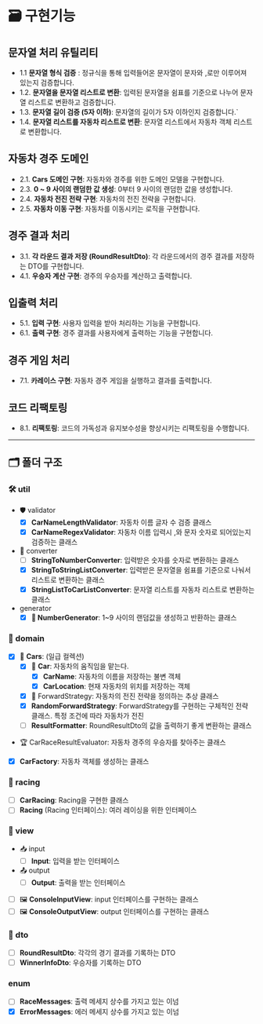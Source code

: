 # 🗃 구현기능

## 문자열 처리 유틸리티
- 1.1  **문자열 형식 검증** : 정규식을 통해 입력들어온 문자열이 문자와 ,로만 이루어져 있는지 검증합니다.
- 1.2. **문자열을 문자열 리스트로 변환**: 입력된 문자열을 쉼표를 기준으로 나누어 문자열 리스트로 변환하고 검증합니다.
- 1.3. **문자열 길이 검증 (5자 이하)**: 문자열의 길이가 5자 이하인지 검증합니다.`
- 1.4. **문자열 리스트를 자동차 리스트로 변환**: 문자열 리스트에서 자동차 객체 리스트로 변환합니다.
## 자동차 경주 도메인
- 2.1. **Cars 도메인 구현**: 자동차와 경주를 위한 도메인 모델을 구현합니다.
- 2.3. **0 ~ 9 사이의 랜덤한 값 생성**: 0부터 9 사이의 랜덤한 값을 생성합니다.
- 2.4. **자동차 전진 전략 구현**: 자동차의 전진 전략을 구현합니다.
- 2.5. **자동차 이동 구현**: 자동차를 이동시키는 로직을 구현합니다.

## 경주 결과 처리
- 3.1. **각 라운드 결과 저장 (RoundResultDto)**: 각 라운드에서의 경주 결과를 저장하는 DTO를 구현합니다.
- 4.1. **우승자 계산 구현**: 경주의 우승자를 계산하고 출력합니다.

## 입출력 처리
- 5.1. **입력 구현**: 사용자 입력을 받아 처리하는 기능을 구현합니다.
- 6.1. **출력 구현**: 경주 결과를 사용자에게 출력하는 기능을 구현합니다.

## 경주 게임 처리
- 7.1. **카레이스 구현**: 자동차 경주 게임을 실행하고 결과를 출력합니다.

## 코드 리팩토링
- 8.1. **리팩토링**: 코드의 가독성과 유지보수성을 향상시키는 리팩토링을 수행합니다.
---

## 🗂 폴더 구조

### 🛠 util

- 🛡️ validator
    - [x] **CarNameLengthValidator**: 자동차 이름 글자 수 검증 클래스
    - [x] **CarNameRegexValidator**: 자동차 이름 입력시 ,와 문자 숫자로 되어있는지 검증하는 클래스

- 🎉 converter
    - [ ] **StringToNumberConverter**: 입력받은 숫자를 숫자로 변환하는 클래스
    - [x] **StringToStringListConverter**: 입력받은 문자열을 쉼표를 기준으로 나눠서 리스트로 변환하는 클래스
    - [x] **StringListToCarListConverter**: 문자열 리스트를 자동차 리스트로 변환하는 클래스

- generator
    - [x] **🎰 NumberGenerator**: 1~9 사이의 랜덤값을 생성하고 반환하는 클래스

### 🏢 domain

- [x] 🚗 **Cars**: (일급 컬렉션)
    - [x] 🚖 **Car**: 자동차의 움직임을 맡는다.
        - [x] **CarName**: 자동차의 이름을 저장하는 불변 객체
        - [x] **CarLocation**: 현재 자동차의 위치를 저장하는 객체

    - [x] 🚀 ForwardStrategy: 자동차의 전진 전략을 정의하는 추상 클래스
    - [x] **RandomForwardStrategy**: ForwardStrategy를 구현하는 구체적인 전략 클래스. 특정 조건에 따라 자동차가 전진
    - [ ] **ResultFormatter**: RoundResultDto의 값을 출력하기 좋게 변환하는 클래스

- 🏆 CarRaceResultEvaluator: 자동차 경주의 우승자를 찾아주는 클래스
- [x] **CarFactory**: 자동차 객체를 생성하는 클래스

### 🚥 racing

- [ ] **CarRacing**: Racing을 구현한 클래스
- [ ] **Racing** (Racing 인터페이스): 여러 레이싱을 위한 인터페이스

### 👀 view

- 📥 input
    - [ ] **Input**: 입력을 받는 인터페이스

- 📤 output
    - [ ] **Output**: 출력을 받는 인터페이스

- [ ] 🖼️ **ConsoleInputView**: input 인터페이스를 구현하는 클래스
- [ ] 🖼️ **ConsoleOutputView**: output 인터페이스를 구현하는 클래스

### 📝 dto

- [ ] **RoundResultDto**: 각각의 경기 결과를 기록하는 DTO
- [ ] **WinnerInfoDto**: 우승자를 기록하는 DTO

### enum
- [ ] **RaceMessages**: 출력 메세지 상수를 가지고 있는 이넘  
- [x] **ErrorMessages**: 에러 메세지 상수를 가지고 있는 이넘 